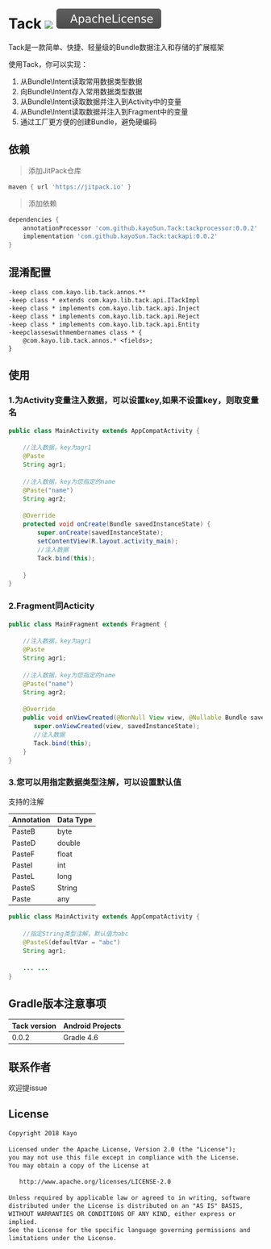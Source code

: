 # Tack  [![](https://jitpack.io/v/kayoSun/Tack.svg)](https://jitpack.io/#kayoSun/Tack) [![](https://github.com/kayoSun/resource/blob/master/svgs/apachelicense.svg)](LICENSE.txt)


Tack是一款简单、快捷、轻量级的Bundle数据注入和存储的扩展框架

使用Tack，你可以实现：

1. 从Bundle\Intent读取常用数据类型数据
2. 向Bundle\Intent存入常用数据类型数据
3. 从Bundle\Intent读取数据并注入到Activity中的变量
4. 从Bundle\Intent读取数据并注入到Fragment中的变量
5. 通过工厂更方便的创建Bundle，避免硬编码

## 依赖

> 添加JitPack仓库

```Groovy
maven { url 'https://jitpack.io' }
```

> 添加依赖

```Groovy
dependencies {
	annotationProcessor 'com.github.kayoSun.Tack:tackprocessor:0.0.2'
	implementation 'com.github.kayoSun.Tack:tackapi:0.0.2'
}
```
## 混淆配置
```Proguard
-keep class com.kayo.lib.tack.annos.**
-keep class * extends com.kayo.lib.tack.api.ITackImpl
-keep class * implements com.kayo.lib.tack.api.Inject
-keep class * implements com.kayo.lib.tack.api.Reject
-keep class * implements com.kayo.lib.tack.api.Entity
-keepclasseswithmembernames class * {
    @com.kayo.lib.tack.annos.* <fields>;
}
```

## 使用

### 1.为Activity变量注入数据，可以设置key,如果不设置key，则取变量名
```java
public class MainActivity extends AppCompatActivity {

    //注入数据，key为agr1
    @Paste
    String agr1;

    //注入数据，key为您指定的name
    @Paste("name")
    String agr2;

    @Override
    protected void onCreate(Bundle savedInstanceState) {
        super.onCreate(savedInstanceState);
        setContentView(R.layout.activity_main);
        //注入数据
        Tack.bind(this);

    }
}
```
### 2.Fragment同Acticity
```java
public class MainFragment extends Fragment {

    //注入数据，key为agr1
    @Paste
    String agr1;

    //注入数据，key为您指定的name
    @Paste("name")
    String agr2;

    @Override
    public void onViewCreated(@NonNull View view, @Nullable Bundle savedInstanceState) {
       super.onViewCreated(view, savedInstanceState);
       //注入数据
       Tack.bind(this);
    }
}

```
### 3.您可以用指定数据类型注解，可以设置默认值
支持的注解

| Annotation   |   Data Type |
|--------------|-------------|
| PasteB       |   byte      |
| PasteD       |   double    |
| PasteF       |   float     |
| PasteI       |   int       |
| PasteL       |   long      |
| PasteS       |   String    |
| Paste        |   any       |

```java
public class MainActivity extends AppCompatActivity {

    //指定String类型注解，默认值为abc
    @PasteS(defaultVar = "abc")
    String agr1;

    ... ...
}
```





##  Gradle版本注意事项

| Tack version | Android Projects |
|--------------|------------------|
| 0.0.2        | Gradle 4.6       |


## 联系作者

欢迎提issue<br>


## License
```
Copyright 2018 Kayo

Licensed under the Apache License, Version 2.0 (the "License");
you may not use this file except in compliance with the License.
You may obtain a copy of the License at

   http://www.apache.org/licenses/LICENSE-2.0

Unless required by applicable law or agreed to in writing, software
distributed under the License is distributed on an "AS IS" BASIS,
WITHOUT WARRANTIES OR CONDITIONS OF ANY KIND, either express or implied.
See the License for the specific language governing permissions and
limitations under the License.
```
